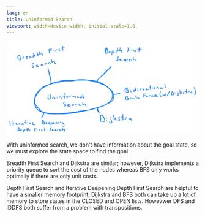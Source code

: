 ```yaml
---
lang: en
title: Uninformed Search
viewport: width=device-width, initial-scale=1.0
---
```

![alt text](uninformedSearch.png)

With uninformed search, we don't have information about the goal state, so
we must explore the state space to find the goal. 

Breadth First Search and Dijkstra are similar; however, Dijkstra implements a
priority queue to sort the cost of the nodes whereas BFS only works optimally 
if there are only unit costs. 

Depth First Search and Iterative Deepening Depth First Search are helpful to 
have a smaller memory footprint. Dijkstra and BFS both can take up a lot of 
memory to store states in the CLOSED and OPEN lists. Howevwer DFS and IDDFS 
both suffer from a problem with transpositions. 